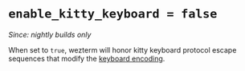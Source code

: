 # `enable_kitty_keyboard = false`

*Since: nightly builds only*

When set to `true`, wezterm will honor kitty keyboard protocol escape
sequences that modify the [keyboard encoding](../../key-encoding.md).


